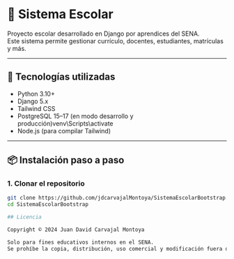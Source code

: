 # 🏫 Sistema Escolar

Proyecto escolar desarrollado en Django por aprendices del SENA.  
Este sistema permite gestionar currículo, docentes, estudiantes, matrículas y más.

---

## 🚀 Tecnologías utilizadas

- Python 3.10+
- Django 5.x
- Tailwind CSS
- PostgreSQL 15–17 (en modo desarrollo y producción)venv\Scripts\activate
- Node.js (para compilar Tailwind)

---

## 📦 Instalación paso a paso

### 1. Clonar el repositorio

```bash
git clone https://github.com/jdcarvajalMontoya/SistemaEscolarBootstrap.git
cd SistemaEscolarBootstrap

## Licencia

Copyright © 2024 Juan David Carvajal Montoya

Solo para fines educativos internos en el SENA.  
Se prohíbe la copia, distribución, uso comercial y modificación fuera del contexto de aprendizaje autorizado.


